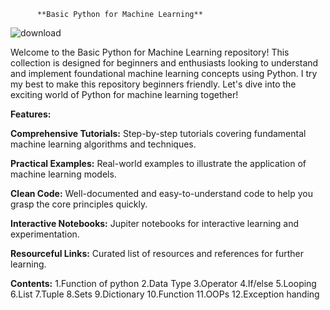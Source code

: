           **Basic Python for Machine Learning**

![download](https://github.com/user-attachments/assets/c4a8f573-a7ca-49c9-bcf2-2f95a1ad6b7d)

Welcome to the Basic Python for Machine Learning repository! This collection is designed for beginners and enthusiasts looking to understand and implement foundational machine learning concepts using Python. I try my best to make this repository beginners friendly. Let's dive into the exciting world of Python for machine learning together!

**Features:**

**Comprehensive Tutorials:** Step-by-step tutorials covering fundamental machine learning algorithms and techniques.

**Practical Examples:** Real-world examples to illustrate the application of machine learning models.

**Clean Code:** Well-documented and easy-to-understand code to help you grasp the core principles quickly.

**Interactive Notebooks:** Jupiter notebooks for interactive learning and experimentation.

**Resourceful Links:** Curated list of resources and references for further learning.

**Contents:**
       1.Function of python
       2.Data Type
       3.Operator
       4.If/else
       5.Looping
       6.List
       7.Tuple
       8.Sets
       9.Dictionary
       10.Function
      11.OOPs
      12.Exception handing
